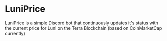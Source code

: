 # LuniPrice
LuniPrice is a simple Discord bot that continuously updates it's status with the current price for Luni on the Terra Blockchain (based on CoinMarketCap currently)
